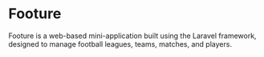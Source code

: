 # Footure
Footure is a web-based mini-application built using the Laravel framework, designed to manage football leagues, teams, matches, and players.
